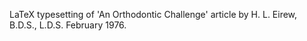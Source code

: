 LaTeX typesetting of 'An Orthodontic Challenge' article by H. L. Eirew, B.D.S., L.D.S. February 1976.
